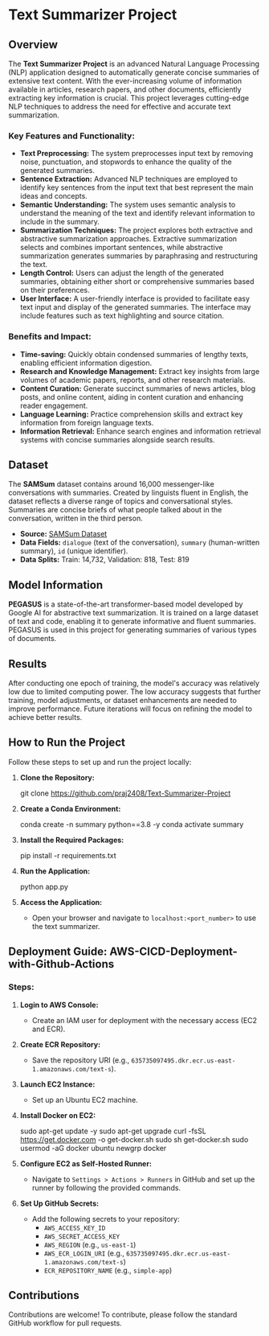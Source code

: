 
# Text Summarizer Project

## Overview
The **Text Summarizer Project** is an advanced Natural Language Processing (NLP) application designed to automatically generate concise summaries of extensive text content. With the ever-increasing volume of information available in articles, research papers, and other documents, efficiently extracting key information is crucial. This project leverages cutting-edge NLP techniques to address the need for effective and accurate text summarization.

### Key Features and Functionality:
- **Text Preprocessing:** The system preprocesses input text by removing noise, punctuation, and stopwords to enhance the quality of the generated summaries.
- **Sentence Extraction:** Advanced NLP techniques are employed to identify key sentences from the input text that best represent the main ideas and concepts.
- **Semantic Understanding:** The system uses semantic analysis to understand the meaning of the text and identify relevant information to include in the summary.
- **Summarization Techniques:** The project explores both extractive and abstractive summarization approaches. Extractive summarization selects and combines important sentences, while abstractive summarization generates summaries by paraphrasing and restructuring the text.
- **Length Control:** Users can adjust the length of the generated summaries, obtaining either short or comprehensive summaries based on their preferences.
- **User Interface:** A user-friendly interface is provided to facilitate easy text input and display of the generated summaries. The interface may include features such as text highlighting and source citation.

### Benefits and Impact:
- **Time-saving:** Quickly obtain condensed summaries of lengthy texts, enabling efficient information digestion.
- **Research and Knowledge Management:** Extract key insights from large volumes of academic papers, reports, and other research materials.
- **Content Curation:** Generate succinct summaries of news articles, blog posts, and online content, aiding in content curation and enhancing reader engagement.
- **Language Learning:** Practice comprehension skills and extract key information from foreign language texts.
- **Information Retrieval:** Enhance search engines and information retrieval systems with concise summaries alongside search results.

## Dataset
The **SAMSum** dataset contains around 16,000 messenger-like conversations with summaries. Created by linguists fluent in English, the dataset reflects a diverse range of topics and conversational styles. Summaries are concise briefs of what people talked about in the conversation, written in the third person.

- **Source:** [SAMSum Dataset](https://huggingface.co/datasets/samsum)
- **Data Fields:** `dialogue` (text of the conversation), `summary` (human-written summary), `id` (unique identifier).
- **Data Splits:** Train: 14,732, Validation: 818, Test: 819

## Model Information
**PEGASUS** is a state-of-the-art transformer-based model developed by Google AI for abstractive text summarization. It is trained on a large dataset of text and code, enabling it to generate informative and fluent summaries. PEGASUS is used in this project for generating summaries of various types of documents.

## Results
After conducting one epoch of training, the model's accuracy was relatively low due to limited computing power. The low accuracy suggests that further training, model adjustments, or dataset enhancements are needed to improve performance. Future iterations will focus on refining the model to achieve better results.

## How to Run the Project
Follow these steps to set up and run the project locally:

1. **Clone the Repository:**
   
   git clone https://github.com/praj2408/Text-Summarizer-Project
 
2. **Create a Conda Environment:**

   conda create -n summary python==3.8 -y
   conda activate summary

3. **Install the Required Packages:**
   
   pip install -r requirements.txt

4. **Run the Application:**
  
   python app.py
 
5. **Access the Application:**
   - Open your browser and navigate to `localhost:<port_number>` to use the text summarizer.

## Deployment Guide: AWS-CICD-Deployment-with-Github-Actions

### Steps:
1. **Login to AWS Console:**
   - Create an IAM user for deployment with the necessary access (EC2 and ECR).

2. **Create ECR Repository:**
   - Save the repository URI (e.g., `635735097495.dkr.ecr.us-east-1.amazonaws.com/text-s`).

3. **Launch EC2 Instance:**
   - Set up an Ubuntu EC2 machine.

4. **Install Docker on EC2:**
   
   sudo apt-get update -y
   sudo apt-get upgrade
   curl -fsSL https://get.docker.com -o get-docker.sh
   sudo sh get-docker.sh
   sudo usermod -aG docker ubuntu
   newgrp docker
  

5. **Configure EC2 as Self-Hosted Runner:**
   - Navigate to `Settings > Actions > Runners` in GitHub and set up the runner by following the provided commands.

6. **Set Up GitHub Secrets:**
   - Add the following secrets to your repository:
     - `AWS_ACCESS_KEY_ID`
     - `AWS_SECRET_ACCESS_KEY`
     - `AWS_REGION` (e.g., `us-east-1`)
     - `AWS_ECR_LOGIN_URI` (e.g., `635735097495.dkr.ecr.us-east-1.amazonaws.com/text-s`)
     - `ECR_REPOSITORY_NAME` (e.g., `simple-app`)

## Contributions
Contributions are welcome! To contribute, please follow the standard GitHub workflow for pull requests.

